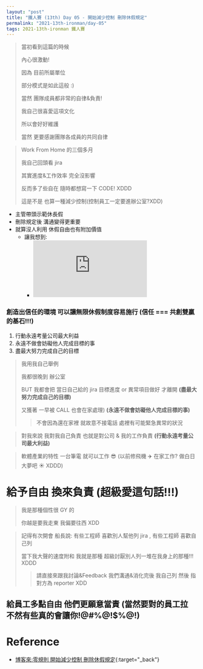 ```yaml
---
layout: "post"
title: "鐵人賽 (13th) Day 05 - 開始減少控制 刪除休假規定"
permalink: "2021-13th-ironman/day-05"
tags: 2021-13th-ironman 鐵人賽
---
```


> 當初看到這篇的時候
>
> 內心很激動!
>
> 因為 目前所屬單位
>
> 部分模式是如此這般 :)
>
> 當然 團隊成員都非常的自律&負責!
>
> 我自己很喜愛這項文化
>
> 所以會好好維護
>
> 當然 更要感謝團隊各成員的共同自律

> Work From Home 的三個多月
>
> 我自己回頭看 jira
>
> 其實進度&工作效率 完全沒影響
>
> 反而多了些自在 隨時都想寫一下 CODE! XDDD
>
> 這是不是 也算一種減少控制(控制員工一定要進辦公室?XDD)

- 主管帶頭示範休長假
- 刪除規定後 溝通變得更重要
- 就算沒人利用 休假自由也有附加價值
  - 讓我想到:
    - <iframe  src="https://www.youtube.com/embed/MNuOmTQdFjA" title="YouTube video player" frameborder="0" allow="accelerometer; autoplay; clipboard-write; encrypted-media; gyroscope; picture-in-picture" allowfullscreen></iframe>

### 創造出信任的環境 可以讓無限休假制度容易施行 (信任 === 共創雙贏的基石!!!)

1. 行動永遠考量公司最大利益
2. 永遠不做會妨礙他人完成目標的事
3. 盡最大努力完成自己的目標

> 我用我自己舉例
>
> 我都很晚到 辦公室
>
> BUT 我都會把 當日自己給的 jira 目標進度 or 異常項目做好 才離開 **(盡最大努力完成自己的目標)**
>
> 又獲著 一早被 CALL 也會在家處理) **(永遠不做會妨礙他人完成目標的事)**
>
> > 不會因為還在家裡 就故意不接電話 處裡有可能緊急異常的狀況

> 對我來說 我對我自己負責 也就是對公司 & 我的工作負責 **(行動永遠考量公司最大利益)**

> 軟體產業的特性 一台筆電 就可以工作 :sunglasses: (以前修飛機 :airplane: 在家工作? 做白日大夢吧 :sunny: XDDD)

# 給予自由 換來負責 (超級愛這句話!!!)

> 我是那種個性很 GY 的
>
> 你越是要我走東 我偏要往西 XDD

> 記得有次開會 船長說: 有些工程師 喜歡別人幫他列 jira , 有些工程師 喜歡自己列
>
> 當下我大聲的速度附和 我就是那種 超級討厭別人列一堆在我身上的那種!!! XDDD
>
> > 請直接來跟我討論&Feedback 我們溝通&消化完後 我自己列 然後 指對方為 reporter XDD

## 給員工多點自由 他們更願意當責 (當然要對的員工拉 不然有些真的會讓你!@#$%#@!$%@!$%@!)

# Reference

- [博客來:零規則 開始減少控制 刪除休假規定](https://www.books.com.tw/products/0010873975?sloc=main){:target="\_back"}
